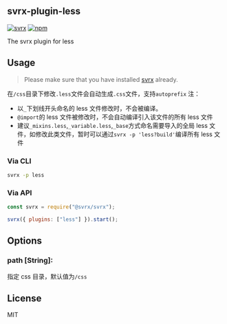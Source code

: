 ## svrx-plugin-less

[![svrx](https://img.shields.io/badge/svrx-plugin-%23ff69b4?style=flat-square)](https://svrx.io/)
[![npm](https://img.shields.io/npm/v/svrx-plugin-less.svg?style=flat-square)](https://www.npmjs.com/package/svrx-plugin-less)

The svrx plugin for less

## Usage

> Please make sure that you have installed [svrx](https://svrx.io/) already.

在`/css`目录下修改`.less`文件会自动生成`.css`文件，支持`autoprefix`
注：

- 以`_`下划线开头命名的 less 文件修改时，不会被编译。
- `@import`的 less 文件被修改时，不会自动编译引入该文件的所有 less 文件
- 建议`_mixins.less`,`_variable.less`,`_base`方式命名需要导入的全局 less 文件，如修改此类文件，暂时可以通过`svrx -p 'less?build'`编译所有 less 文件

### Via CLI

```bash
svrx -p less
```

### Via API

```js
const svrx = require("@svrx/svrx");

svrx({ plugins: ["less"] }).start();
```

## Options

### **path \[String]:**

指定 css 目录，默认值为`/css`

## License

MIT
